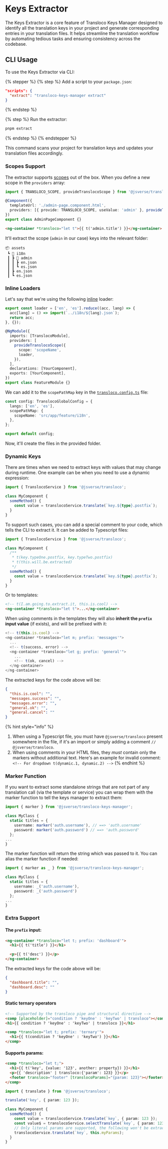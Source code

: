 # Keys Extractor

The Keys Extractor is a core feature of Transloco Keys Manager designed to identify all the translation keys in your project and generate corresponding entries in your translation files. It helps streamline the translation workflow by automating tedious tasks and ensuring consistency across the codebase.

## **CLI Usage**

To use the Keys Extractor via CLI:

{% stepper %}
{% step %}
Add a script to your `package.json`:

```json
"scripts": {
  "extract": "transloco-keys-manager extract"
}
```

{% endstep %}

{% step %}
Run the extractor:

```bash
pnpm extract
```

{% endstep %}
{% endstepper %}

This command scans your project for translation keys and updates your translation files accordingly.

### **Scopes Support**

The extractor supports [scopes](../../advanced-topics/lazy-load/scope-configuration.md) out of the box. When you define a new scope in the `providers` array:

```typescript
import { TRANSLOCO_SCOPE, provideTranslocoScope } from '@jsverse/transloco';

@Component({
  templateUrl: './admin-page.component.html',
  providers: [{ provide: TRANSLOCO_SCOPE, useValue: 'admin' }, provideTranslocoScope('todo'), provideTranslocoScope(['another', { scope: 'reallyLong', alias: 'rl' }])],
})
export class AdminPageComponent {}
```

```html
<ng-container *transloco="let t">{{ t('admin.title') }}</ng-container>
```

It'll extract the scope (`admin` in our case) keys into the relevant folder:

```
📦 assets
 ┗ 📂 i18n
 ┃ ┣ 📂 admin
 ┃ ┃ ┣ en.json
 ┃ ┃ ┗ es.json
 ┃ ┣ en.json
 ┃ ┗ es.json
```

### **Inline Loaders**

Let's say that we're using the following [inline](../../advanced-topics/lazy-load/inline-loaders.md) loader:

```typescript
export const loader = ['en', 'es'].reduce((acc, lang) => {
  acc[lang] = () => import(`../i18n/${lang}.json`);
  return acc;
}, {});

@NgModule({
  imports: [TranslocoModule],
  providers: [
    provideTranslocoScope({
      scope: 'scopeName',
      loader,
    }),
  ],
  declarations: [YourComponent],
  exports: [YourComponent],
})
export class FeatureModule {}
```

We can add it to the `scopePathMap` key in the [`transloco.config.ts`](../../readme/installation.md#transloco-global-config) file:

```typescript
const config: TranslocoGlobalConfig = {
  langs: ['en', 'es'],
  scopePathMap: {
    scopeName: 'src/app/feature/i18n',
  },
};

export default config;
```

Now, it'll create the files in the provided folder.

### **Dynamic Keys**

There are times when we need to extract keys with values that may change during runtime. One example can be when you need to use a dynamic expression:

```typescript
import { TranslocoService } from '@jsverse/transloco';

class MyComponent {
  someMethod() {
    const value = translocoService.translate(`key.${type}.postfix`);
  }
}
```

To support such cases, you can add a special comment to your code, which tells the CLI to extract it. It can be added to Typescript files:

```typescript
import { TranslocoService } from '@jsverse/transloco';

class MyComponent {
  /**
   * t(key.typeOne.postfix, key.typeTwo.postfix)
   * t(this.will.be.extracted)
   */
  someMethod() {
    const value = translocoService.translate(`key.${type}.postfix`);
  }
}
```

Or to templates:

```html
<!-- t(I.am.going.to.extract.it, this.is.cool) -->
<ng-container *transloco="let t">...</ng-container>
```

When using comments in the templates they will also **inherit the `prefix` input value** (if exists), and will be prefixed with it:

```typescript
<!-- t(this.is.cool) -->
<ng-container *transloco="let m; prefix: 'messages'">
  ...
  <!-- t(success, error) -->
  <ng-container *transloco="let g; prefix: 'general'">
    ...
    <!-- t(ok, cancel) -->
  </ng-container>
</ng-container>
```

The extracted keys for the code above will be:

```json
{
  "this.is.cool": "",
  "messages.success": "",
  "messages.error": "",
  "general.ok": "",
  "general.cancel": ""
}
```

{% hint style="info" %}

1. When using a Typescript file, you must have `@jsverse/transloco` present somewhere in the file, if it's an import or simply adding a comment `// @jsverse/transloco`.
2. When using comments in your HTML files, they _must_ contain only the markers without additional text. Here's an example for invalid comment: `<!-- For dropdown t(dynamic.1, dynamic.2) -->`
   {% endhint %}

### **Marker Function**

If you want to extract some standalone strings that are not part of any translation call (via the template or service) you can wrap them with the marker function to tell the keys manager to extract them:

```typescript
import { marker } from '@jsverse/transloco-keys-manager';

class MyClass {
  static titles = {
    username: marker('auth.username'), // ==> 'auth.username'
    password: marker('auth.password') // ==> 'auth.password'
  };
...
}
```

The marker function will return the string which was passed to it. You can alias the marker function if needed:

```typescript
import { marker as _ } from '@jsverse/transloco-keys-manager';

class MyClass {
  static titles = {
    username: _('auth.username'),
    password: _('auth.password')
  };
...
}
```

### **Extra Support**

#### The `prefix` input:

```html
<ng-container *transloco="let t; prefix: 'dashboard'">
  <h1>{{ t('title') }}</h1>

  <p>{{ t('desc') }}</p>
</ng-container>
```

The extracted keys for the code above will be:

```json
{
  "dashboard.title": "",
  "dashboard.desc": ""
}
```

#### **Static** ternary operators

```html
<!-- Supported by the transloco pipe and structural directive -->
<comp [placeholder]="condition ? 'keyOne' : 'keyTwo' | transloco"></comp>
<h1>{{ condition ? 'keyOne' : 'keyTwo' | transloco }}</h1>

<comp *transloco="let t; prefix: 'ternary'">
  <h1>{{ t(condition ? 'keyOne' : 'keyTwo') }}</h1>
</comp>
```

#### Supports params:

```html
<comp *transloco="let t;">
  <h1>{{ t('key', {value: '123', another: property}) }}</h1>
  <p>{{ 'description' | transloco:{'param': 123} }}</p>
  <footer transloco="footer" [translocoParams]="{param: 123}"></footer>
</comp>
```

```typescript
import { translate } from '@jsverse/transloco';

translate('key', { param: 123 });

class MyComponent {
  someMethod() {
    const value = translocoService.translate(`key`, { param: 123 });
    const value$ = translocoService.selectTranslate(`key`, { param: 123 });
    // Only literal params are supported, the following won't be extracted:
    translocoService.translate(`key`, this.myParams);
  }
}
```
